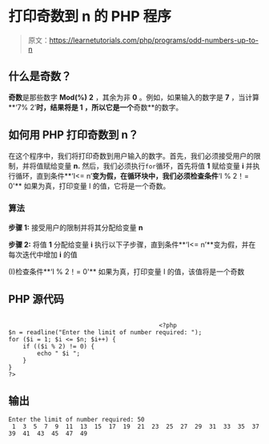 # 打印奇数到 n 的 PHP 程序

> 原文：<https://learnetutorials.com/php/programs/odd-numbers-up-to-n>

## 什么是奇数？

**奇数**是那些数字 **Mod(%)** **2** ，其余为非 **0** 。例如，如果输入的数字是 **7** ，当计算**‘7% 2’**时，结果将是 **1** ，所以它是一个**奇数**的数字。

## 如何用 PHP 打印奇数到 n？

在这个程序中，我们将打印奇数到用户输入的数字。首先，我们必须接受用户的限制，并将值赋给变量 **n.** 然后，我们必须执行`for`循环，首先将值 **1** 赋给变量 **i** 并执行循环，直到条件**‘I<= n’**变为假，在循环块中，我们必须检查条件**‘I % 2！= 0'** 如果为真，打印变量 I 的值，它将是一个奇数。

### 算法

**步骤 1:** 接受用户的限制并将其分配给变量 **n**

**步骤 2:** 将值 **1** 分配给变量 **i** 执行以下子步骤，直到条件**‘I<= n’**变为假，并在每次迭代中增加 **i** 的值

(I)检查条件**‘I % 2！= 0'** 如果为真，打印变量 I 的值，该值将是一个奇数

## PHP 源代码

```

                                          <?php
$n = readline("Enter the limit of number required: ");
for ($i = 1; $i <= $n; $i++) {
    if (($i % 2) != 0) {
        echo " $i ";
    }
}
?>

```

## 输出

```
Enter the limit of number required: 50
 1  3  5  7  9  11  13  15  17  19  21  23  25  27  29  31  33  35  37  39  41  43  45  47  49
```